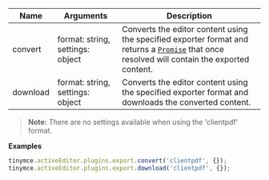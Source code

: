 | Name | Arguments | Description |
|------| ------| ----------- |
| convert | format: string, settings: object | Converts the editor content using the specified exporter format and returns a [`Promise`](https://developer.mozilla.org/en-US/docs/Web/JavaScript/Reference/Global_Objects/Promise) that once resolved will contain the exported content. |
| download | format: string, settings: object | Converts the editor content using the specified exporter format and downloads the converted content. |

> **Note:** There are no settings available when using the 'clientpdf' format.

**Examples**

```js
tinymce.activeEditor.plugins.export.convert('clientpdf', {});
tinymce.activeEditor.plugins.export.download('clientpdf', {});
```